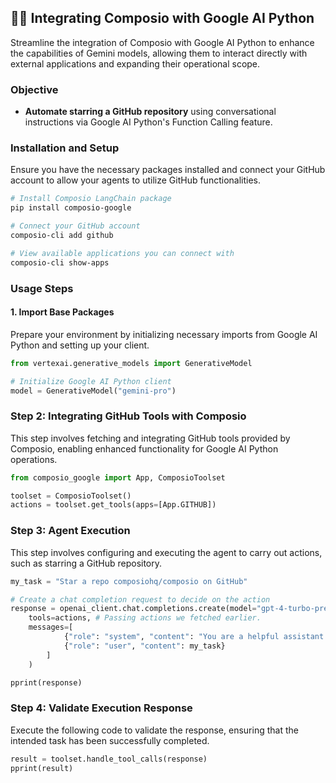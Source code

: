 ## 🚀🔗 Integrating Composio with Google AI Python

Streamline the integration of Composio with Google AI Python to enhance the capabilities of Gemini models, allowing them to interact directly with external applications and expanding their operational scope.

### Objective

- **Automate starring a GitHub repository** using conversational instructions via Google AI Python's Function Calling feature.

### Installation and Setup

Ensure you have the necessary packages installed and connect your GitHub account to allow your agents to utilize GitHub functionalities.

```bash
# Install Composio LangChain package
pip install composio-google

# Connect your GitHub account
composio-cli add github

# View available applications you can connect with
composio-cli show-apps
```

### Usage Steps

#### 1. Import Base Packages

Prepare your environment by initializing necessary imports from Google AI Python and setting up your client.

```python
from vertexai.generative_models import GenerativeModel

# Initialize Google AI Python client
model = GenerativeModel("gemini-pro")
```

### Step 2: Integrating GitHub Tools with Composio

This step involves fetching and integrating GitHub tools provided by Composio, enabling enhanced functionality for Google AI Python operations.
```python
from composio_google import App, ComposioToolset

toolset = ComposioToolset()
actions = toolset.get_tools(apps=[App.GITHUB])
```

### Step 3: Agent Execution

This step involves configuring and executing the agent to carry out actions, such as starring a GitHub repository.

```python
my_task = "Star a repo composiohq/composio on GitHub"

# Create a chat completion request to decide on the action
response = openai_client.chat.completions.create(model="gpt-4-turbo-preview",
    tools=actions, # Passing actions we fetched earlier.
    messages=[
            {"role": "system", "content": "You are a helpful assistant."},
            {"role": "user", "content": my_task}
        ]
    )

pprint(response)
```

### Step 4: Validate Execution Response

Execute the following code to validate the response, ensuring that the intended task has been successfully completed.

```python
result = toolset.handle_tool_calls(response)
pprint(result)
```

